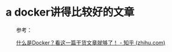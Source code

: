 # a docker讲得比较好的文章

　　参考：

　　[什么是Docker？看这一篇干货文章就够了！ - 知乎 (zhihu.com)](https://zhuanlan.zhihu.com/p/187505981)
